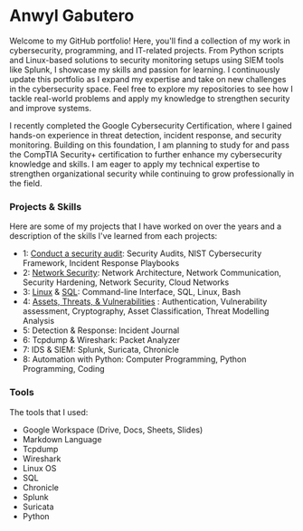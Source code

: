 # Anwyl Gabutero
Welcome to my GitHub portfolio! Here, you'll find a collection of my work in cybersecurity, programming, and IT-related projects. From Python scripts and Linux-based solutions to security monitoring setups using SIEM tools like Splunk, I showcase my skills and passion for learning. I continuously update this portfolio as I expand my expertise and take on new challenges in the cybersecurity space. Feel free to explore my repositories to see how I tackle real-world problems and apply my knowledge to strengthen security and improve systems.

I recently completed the Google Cybersecurity Certification, where I gained hands-on experience in threat detection, incident response, and security monitoring. Building on this foundation, I am planning to study for and pass the CompTIA Security+ certification to further enhance my cybersecurity knowledge and skills. I am eager to apply my technical expertise to strengthen organizational security while continuing to grow professionally in the field.

### Projects & Skills
Here are some of my projects that I have worked on over the years and a description of the skills I've learned from each projects:

* 1: <a href="https://github.com/anwylg/Conduct-a-Security-Audit">Conduct a security audit</a>: Security Audits, NIST Cybersecurity Framework, Incident Response Playbooks
* 2: <a href="https://github.com/anwylg/Network-Security">Network Security</a>: Network Architecture, Network Communication, Security Hardening, Network Security, Cloud Networks
* 3: <a href="https://github.com/anwylg/Linux-SQL/blob/main/File%20Permissions%20Project.pdf">Linux</a> & <a href="https://github.com/anwylg/Linux-SQL">SQL</a>: Command-line Interface, SQL, Linux, Bash
* 4: <a href="https://github.com/anwylg/Assets-Threats-Vulnerabilities">Assets, Threats, & Vulnerabilities</a> : Authentication,  Vulnerability assessment, Cryptography, Asset Classification, Threat Modelling Analysis
* 5: Detection & Response: Incident Journal
* 6: Tcpdump & Wireshark: Packet Analyzer
* 7: IDS & SIEM: Splunk, Suricata, Chronicle
* 8: Automation with Python: Computer Programming, Python Programming, Coding

### Tools 
The tools that I used: 
* Google Workspace (Drive, Docs, Sheets, Slides)
* Markdown Language 
* Tcpdump
* Wireshark
* Linux OS
* SQL
* Chronicle
* Splunk
* Suricata
* Python 


